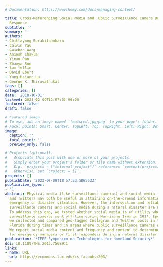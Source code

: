 ```yaml
---
# Documentation: https://wowchemy.com/docs/managing-content/

title: Cross-Referencing Social Media and Public Surveillance Camera Data for Disaster
  Response
subtitle: ''
summary: ''
authors:
- Chittayong Surakitbanharn
- Calvin Yau
- Guizhen Wang
- Aniesh Chawla
- Yinuo Pan
- Zhaoya Sun
- Sam Yellin
- David Ebert
- Yung-Hsiang Lu
- George K. Thiruvathukal
tags: []
categories: []
date: '2018-10-01'
lastmod: 2023-02-09T12:57:33-06:00
featured: false
draft: false

# Featured image
# To use, add an image named `featured.jpg/png` to your page's folder.
# Focal points: Smart, Center, TopLeft, Top, TopRight, Left, Right, BottomLeft, Bottom, BottomRight.
image:
  caption: ''
  focal_point: ''
  preview_only: false

# Projects (optional).
#   Associate this post with one or more of your projects.
#   Simply enter your project's folder or file name without extension.
#   E.g. `projects = ["internal-project"]` references `content/project/deep-learning/index.md`.
#   Otherwise, set `projects = []`.
projects: []
publishDate: '2023-02-09T18:57:33.586553Z'
publication_types:
- '1'
abstract: Physical media (like surveillance cameras) and social media (like Instagram
  and Twitter) may both be useful in attaining on-the-ground information during an
  emergency or disaster situation. However, the intersection and reliability of both
  surveillance cameras and social media during a natural disaster are not fully understood.
  To address this gap, we tested whether social media is of utility when physical
  surveillance cameras went off-line during Hurricane Irma in 2017. Specifically,
  we collected and compared geo-tagged Instagram and Twitter posts in the state of
  Florida during times and in areas where public surveillance cameras went off-line.
  We report social media content and frequency and content to determine the utility
  for emergency managers or first responders during a natural disaster.
publication: '*IEEE Symposium on Technologies for Homeland Security*'
doi: 10.1109/THS.2016.7568911
links:
- name: URL
  url: https://ecommons.luc.edu/cs_facpubs/203/
---
```

